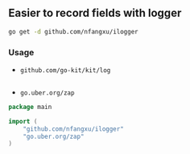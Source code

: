 ## Easier to record fields with logger

```bash
go get -d github.com/nfangxu/ilogger
```

### Usage

- `github.com/go-kit/kit/log`

```go

```

- `go.uber.org/zap`

```go
package main

import (
	"github.com/nfangxu/ilogger"
	"go.uber.org/zap"
)

```
